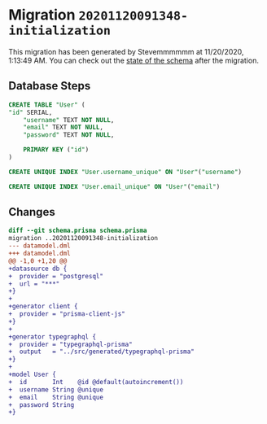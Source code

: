 # Migration `20201120091348-initialization`

This migration has been generated by Stevemmmmmm at 11/20/2020, 1:13:49 AM.
You can check out the [state of the schema](./schema.prisma) after the migration.

## Database Steps

```sql
CREATE TABLE "User" (
"id" SERIAL,
    "username" TEXT NOT NULL,
    "email" TEXT NOT NULL,
    "password" TEXT NOT NULL,

    PRIMARY KEY ("id")
)

CREATE UNIQUE INDEX "User.username_unique" ON "User"("username")

CREATE UNIQUE INDEX "User.email_unique" ON "User"("email")
```

## Changes

```diff
diff --git schema.prisma schema.prisma
migration ..20201120091348-initialization
--- datamodel.dml
+++ datamodel.dml
@@ -1,0 +1,20 @@
+datasource db {
+  provider = "postgresql"
+  url = "***"
+}
+
+generator client {
+  provider = "prisma-client-js"
+}
+
+generator typegraphql {
+  provider = "typegraphql-prisma"
+  output   = "../src/generated/typegraphql-prisma"
+}
+
+model User {
+  id       Int    @id @default(autoincrement())
+  username String @unique
+  email    String @unique
+  password String
+}
```


